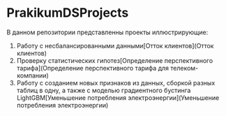 # PrakikumDSProjects
В данном репозитории представленны проекты иллюстрирующие:  
1. Работу с несбалансированными данными[Отток клиентов](Отток клиентов)
2. Проверку статистических гипотез[Определение перспективного тарифа](Определение перспективного тарифа для телеком-компании)
3. Работу с созданием новых признаков из данных, сборкой разных таблиц в одну, а также с моделью градиентного бустинга LightGBM[Уменьшение потребления электроэнергии](Уменьшение потребления электроэнергии)
